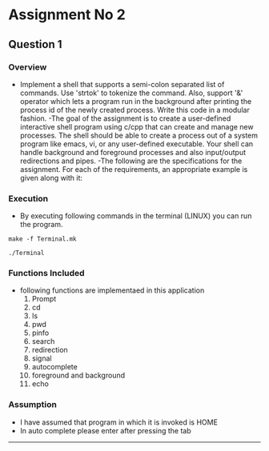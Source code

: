 # Assignment No 2 
## Question 1
### Overview
- Implement a shell that supports a semi-colon separated list of commands. Use 'strtok' to
tokenize the command. Also, support '&' operator which lets a program run in the background
after printing the process id of the newly created process. Write this code in a modular fashion.
-The goal of the assignment is to create a user-defined interactive shell program using
c/cpp that can create and manage new processes. The shell should be able to create a
process out of a system program like emacs, vi, or any user-defined executable. Your
shell can handle background and foreground processes and also input/output
redirections and pipes.
-The following are the specifications for the assignment. For each of the requirements, an
appropriate example is given along with it:

### Execution
- By executing following commands in the terminal (LINUX) you can run the program.

```shell
make -f Terminal.mk

./Terminal
```

### Functions Included
- following functions are implementaed in this application
    1) Prompt
    2) cd
    3) ls
    4) pwd
    5) pinfo
    6) search
    7) redirection
    8) signal
    9) autocomplete
    10) foreground and background
    11) echo




### Assumption
- I have assumed that program in which it is invoked is HOME 
- In auto complete please enter after pressing the tab
***

